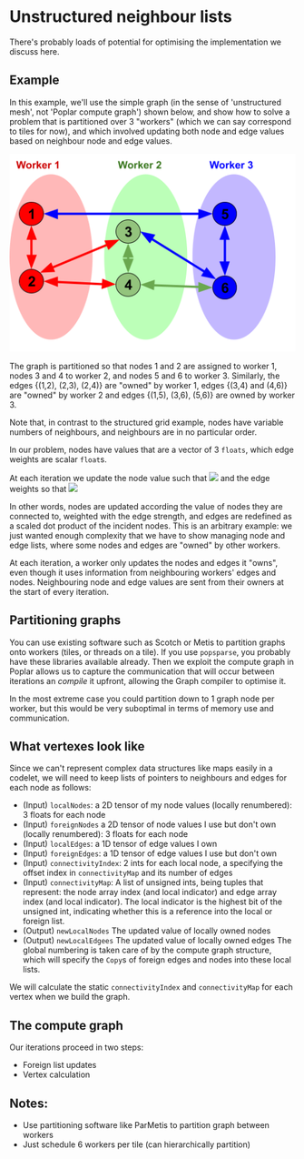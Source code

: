 # Unstructured neighbour lists
There's probably loads of potential for optimising the implementation we discuss here. 

## Example

In this example, we'll use the simple graph (in the sense of 'unstructured mesh', not 'Poplar compute graph') shown below, and show how to solve a problem that
is partitioned over 3 "workers" (which we can say correspond to tiles for now), and
which involved updating both node and edge values based on neighbour node and edge values.

![The simple graph and its decomposition][UnstructuredGraph]

[UnstructuredGraph]: ./UnstructuredGraphForIpuCookbook.png "Unstructured graph partitioned over 3 workers"

The graph is partitioned so that nodes 1 and 2 are assigned to worker 1,
nodes 3 and 4 to worker 2, and nodes 5 and 6 to worker 3. Similarly, the 
edges {(1,2), (2,3), (2,4)} are "owned" by worker 1, edges {(3,4) and (4,6)}
are "owned" by worker 2 and edges {(1,5), (3,6), (5,6)} are owned by worker 3. 

Note that, in contrast to the structured grid example, nodes have variable numbers of neighbours, and neighbours are in no 
particular order.

In our problem, nodes have values that are a vector of 3 `floats`, which edge
weights are scalar `float`s. 

At each iteration we update the node value such that
<img src="https://render.githubusercontent.com/render/math?math=\mathbf{n}_i^{t%2b1} = 0.8\mathbf{n}_i^t %2b 0.2(\sum_{j \in D}\mathbf{n}_j^te_{ij}^t)">
and the edge weights so that <img src="https://render.githubusercontent.com/render/math?math=e_{ij}^{t%2b 1} = \frac{(\mathbf{n}_i^t)^T (\mathbf{n}_j^t)}{6}">

In other words, nodes are updated according the value of nodes they are connected to, weighted with the edge
strength, and edges are redefined as a scaled dot product of the incident nodes. This is an arbitrary example: we just wanted enough complexity that we have to show
managing node and edge lists, where some nodes and edges are "owned" by other workers.

At each iteration, a worker only updates the nodes and edges it "owns", even though
it uses information from neighbouring workers' edges and nodes. Neighbouring 
node and edge values are sent from their owners at the start of every iteration.

## Partitioning graphs
You can use existing software such as Scotch or Metis to partition graphs onto workers (tiles, or threads on a tile).
 If you use `popsparse`, you probably have these libraries available already.
 Then we exploit the compute graph in Poplar allows us to capture the communication that will occur between iterations
an _compile_ it upfront, allowing the Graph compiler to optimise it. 

In the most extreme case you could partition down to 1 graph node per worker, but this would
be very suboptimal in terms of memory use and communication.

## What vertexes look like

Since we can't represent complex data structures like maps
easily in a codelet, we will need to keep lists of pointers to neighbours and edges
for each node as follows:

* (Input) `localNodes`: a 2D tensor of my node values (locally renumbered): 3 floats for each node
* (Input) `foreignNodes` a 2D tensor of node values I use but don't own (locally renumbered): 3 floats for each node
* (Input) `localEdges`: a 1D tensor of edge values I own 
* (Input) `foreignEdges`: a 1D tensor of edge values I use but don't own
* (Input) `connectivityIndex`: 2 ints for each local node, a specifying the offset index in `connectivityMap` and its number of edges
* (Input) `connectivityMap`: A list of unsigned ints, being tuples that represent: the node array index (and local indicator) and edge array index (and local indicator).
 The local indicator is the highest bit of the unsigned int, indicating whether this is a reference into
 the local or foreign list.
* (Output) `newLocalNodes` The updated value of locally owned nodes
* (Output) `newLocalEdgees` The updated value of locally owned edges
The global numbering is taken care of by the compute graph structure, which will specify
the `Copy`s of foreign edges and nodes into these local lists.

We will calculate the static `connectivityIndex` and `connectivityMap` for each
vertex when we build the graph.

## The compute graph
Our iterations proceed in two steps:

* Foreign list updates
* Vertex calculation

## Notes:
* Use partitioning software like ParMetis to partition graph between workers
* Just schedule 6 workers per tile (can hierarchically partition)